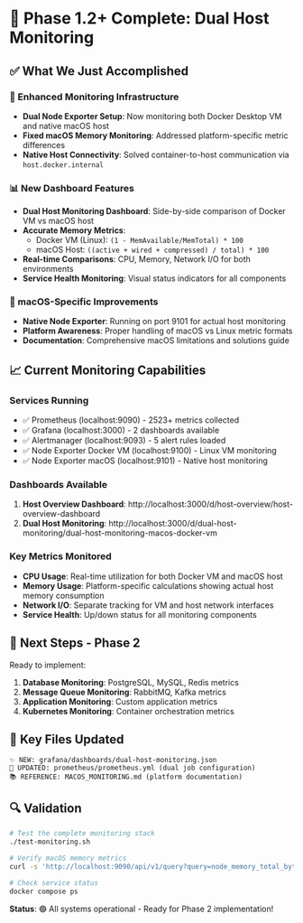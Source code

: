 # 🎉 Phase 1.2+ Complete: Dual Host Monitoring

## ✅ What We Just Accomplished

### 🔧 Enhanced Monitoring Infrastructure
- **Dual Node Exporter Setup**: Now monitoring both Docker Desktop VM and native macOS host
- **Fixed macOS Memory Monitoring**: Addressed platform-specific metric differences
- **Native Host Connectivity**: Solved container-to-host communication via `host.docker.internal`

### 📊 New Dashboard Features
- **Dual Host Monitoring Dashboard**: Side-by-side comparison of Docker VM vs macOS host
- **Accurate Memory Metrics**: 
  - Docker VM (Linux): `(1 - MemAvailable/MemTotal) * 100`
  - macOS Host: `((active + wired + compressed) / total) * 100`
- **Real-time Comparisons**: CPU, Memory, Network I/O for both environments
- **Service Health Monitoring**: Visual status indicators for all components

### 🍎 macOS-Specific Improvements
- **Native Node Exporter**: Running on port 9101 for actual host monitoring
- **Platform Awareness**: Proper handling of macOS vs Linux metric formats
- **Documentation**: Comprehensive macOS limitations and solutions guide

## 📈 Current Monitoring Capabilities

### Services Running
- ✅ Prometheus (localhost:9090) - 2523+ metrics collected
- ✅ Grafana (localhost:3000) - 2 dashboards available
- ✅ Alertmanager (localhost:9093) - 5 alert rules loaded
- ✅ Node Exporter Docker VM (localhost:9100) - Linux VM monitoring
- ✅ Node Exporter macOS (localhost:9101) - Native host monitoring

### Dashboards Available
1. **Host Overview Dashboard**: http://localhost:3000/d/host-overview/host-overview-dashboard
2. **Dual Host Monitoring**: http://localhost:3000/d/dual-host-monitoring/dual-host-monitoring-macos-docker-vm

### Key Metrics Monitored
- **CPU Usage**: Real-time utilization for both Docker VM and macOS host
- **Memory Usage**: Platform-specific calculations showing actual host memory consumption
- **Network I/O**: Separate tracking for VM and host network interfaces
- **Service Health**: Up/down status for all monitoring components

## 🎯 Next Steps - Phase 2

Ready to implement:
1. **Database Monitoring**: PostgreSQL, MySQL, Redis metrics
2. **Message Queue Monitoring**: RabbitMQ, Kafka metrics
3. **Application Monitoring**: Custom application metrics
4. **Kubernetes Monitoring**: Container orchestration metrics

## 📝 Key Files Updated

```
✨ NEW: grafana/dashboards/dual-host-monitoring.json
🔧 UPDATED: prometheus/prometheus.yml (dual job configuration)
📚 REFERENCE: MACOS_MONITORING.md (platform documentation)
```

## 🔍 Validation

```bash
# Test the complete monitoring stack
./test-monitoring.sh

# Verify macOS memory metrics
curl -s 'http://localhost:9090/api/v1/query?query=node_memory_total_bytes%7Bjob%3D%22node-exporter-macos%22%7D'

# Check service status
docker compose ps
```

**Status**: 🟢 All systems operational - Ready for Phase 2 implementation!
